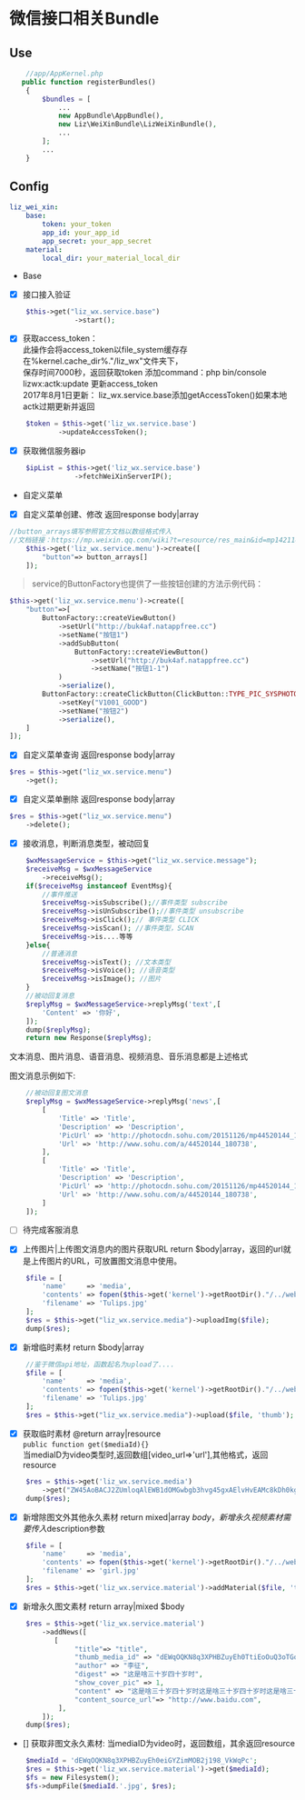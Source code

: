 微信接口相关Bundle
====================================
## Use
```php
    //app/AppKernel.php
   public function registerBundles()
    {
        $bundles = [
            ...
            new AppBundle\AppBundle(),
            new Liz\WeiXinBundle\LizWeiXinBundle(),
            ...
        ];
        ...
    }
````
Config
----------------
````yml
liz_wei_xin:
    base:
        token: your_token
        app_id: your_app_id
        app_secret: your_app_secret
    material:
        local_dir: your_material_local_dir 
````
- Base    
- [x] 接口接入验证
```php
    $this->get("liz_wx.service.base")
                ->start();
```
- [x] 获取access_token：       
此操作会将access_token以file_system缓存存在%kernel.cache_dir%."/liz_wx"文件夹下，    
保存时间7000秒，返回获取token
添加command：php bin/console lizwx:actk:update 更新access_token    
2017年8月1日更新： liz_wx.service.base添加getAccessToken()如果本地actk过期更新并返回
````php
    $token = $this->get('liz_wx.service.base')
            ->updateAccessToken();
````
- [x] 获取微信服务器ip
````php
    $ipList = $this->get('liz_wx.service.base')
                ->fetchWeiXinServerIP();
````
- 自定义菜单
- [x] 自定义菜单创建、修改 返回response body|array
````php
//button_arrays填写参照官方文档以数组格式传入
//文档链接：https://mp.weixin.qq.com/wiki?t=resource/res_main&id=mp1421141013
    $this->get('liz_wx.service.menu')->create([
        "button"=> button_arrays[]
    ]);
````
>service的ButtonFactory也提供了一些按钮创建的方法示例代码： 
```php
$this->get('liz_wx.service.menu')->create([
    "button"=>[
        ButtonFactory::createViewButton()
            ->setUrl("http://buk4af.natappfree.cc")
            ->setName("按钮1")
            ->addSubButton(
                ButtonFactory::createViewButton()
                    ->setUrl("http://buk4af.natappfree.cc")
                    ->setName("按钮1-1")
            )
            ->serialize(),
        ButtonFactory::createClickButton(ClickButton::TYPE_PIC_SYSPHOTO)//设置type如果使用类常量不要忘记use
            ->setKey("V1001_GOOD")
            ->setName("按钮2")
            ->serialize(),
    ]
]);
```    
- [x] 自定义菜单查询 返回response body|array
```php
$res = $this->get("liz_wx.service.menu")
    ->get();
````
- [x] 自定义菜单删除 返回response body|array
```php
$res = $this->get("liz_wx.service.menu")
    ->delete();
```
- [x] 接收消息，判断消息类型，被动回复
```php
    $wxMessageService = $this->get("liz_wx.service.message");
    $receiveMsg = $wxMessageService
        ->receiveMsg();
    if($receiveMsg instanceof EventMsg){
        //事件推送
        $receiveMsg->isSubscribe();//事件类型 subscribe
        $receiveMsg->isUnSubscribe();//事件类型 unsubscribe
        $receiveMsg->isClick();// 事件类型 CLICK
        $receiveMsg->isScan(); //事件类型，SCAN
        $receiveMsg->is....等等
    }else{
        //普通消息
        $receiveMsg->isText(); //文本类型
        $receiveMsg->isVoice(); //语音类型
        $receiveMsg->isImage(); //图片
    }
    //被动回复消息
    $replyMsg = $wxMessageService->replyMsg('text',[
        'Content' => '你好',
    ]);
    dump($replyMsg);
    return new Response($replyMsg);
```
文本消息、图片消息、语音消息、视频消息、音乐消息都是上述格式    

图文消息示例如下:
```php
    //被动回复图文消息
    $replyMsg = $wxMessageService->replyMsg('news',[
        [
            'Title' => 'Title',
            'Description' => 'Description',
            'PicUrl' => 'http://photocdn.sohu.com/20151126/mp44520144_1448521145792_2.jpeg',
            'Url' => 'http://www.sohu.com/a/44520144_180738',
        ],
        [
            'Title' => 'Title',
            'Description' => 'Description',
            'PicUrl' => 'http://photocdn.sohu.com/20151126/mp44520144_1448521145792_2.jpeg',
            'Url' => 'http://www.sohu.com/a/44520144_180738',
        ]
    ]);
```

- [ ] 待完成客服消息

- [x] 上传图片|上传图文消息内的图片获取URL return $body|array，返回的url就是上传图片的URL，可放置图文消息中使用。
```php
    $file = [
        'name'     => 'media',
        'contents' => fopen($this->get('kernel')->getRootDir()."/../web/uploads/Tulips.jpg", 'r'),
        'filename' => 'Tulips.jpg'
    ];
    $res = $this->get("liz_wx.service.media")->uploadImg($file);
    dump($res);
```

- [x] 新增临时素材 return $body|array
```php
    //鉴于微信api地址，函数起名为upload了....
    $file = [
        'name'     => 'media',
        'contents' => fopen($this->get('kernel')->getRootDir()."/../web/uploads/Lighthouse-thumb.jpg", 'r'),
        'filename' => 'Tulips.jpg'
    ];
    $res = $this->get("liz_wx.service.media")->upload($file, 'thumb');
```

- [x] 获取临时素材 @return array|resource    
   ```public function get($mediaId){}```    
   当mediaID为video类型时,返回数组[video_url=>'url'],其他格式，返回resource
```php
    $res = $this->get('liz_wx.service.media')
        ->get("ZW45AoBACJ2ZUmloqAlEWB1dOMGwbgb3hvg45gxAElvHvEAMc8kDh0kg8wQy09qy", 'thumb');
    dump($res);
``` 
- [x] 新增除图文外其他永久素材 return mixed|array $body，新增永久视频素材需要传入$description参数
```php
    $file = [
        'name'     => 'media',
        'contents' => fopen($this->get('kernel')->getRootDir()."/../web/uploads/girl.jpg", 'r'),
        'filename' => 'girl.jpg'
    ];
    $res = $this->get('liz_wx.service.material')->addMaterial($file, 'thumb');
```

- [x] 新增永久图文素材 return array|mixed $body
```php
    $res = $this->get('liz_wx.service.material')
        ->addNews([
           [
                "title"=> "title",
                "thumb_media_id" => "dEWqOQKN8q3XPHBZuyEh0TtiEoOuQ3oTGo7tEmWKIBI",
                "author" => "李征",
                "digest" => "这是啥三十岁四十岁时",
                "show_cover_pic" => 1,
                "content" => "这是啥三十岁四十岁时这是啥三十岁四十岁时这是啥三十岁四十岁时这是啥三十岁四十岁时这是啥三十岁四十岁时这是啥三十岁四十岁时这是啥三十岁四十岁时",
                "content_source_url"=> "http://www.baidu.com",
            ],
        ]);
    dump($res);
```
- [] 获取非图文永久素材: 当mediaID为video时，返回数组，其余返回resource
```php
    $mediaId = 'dEWqOQKN8q3XPHBZuyEh0eiGYZimMOB2j198_VkWqPc';
    $res = $this->get('liz_wx.service.material')->get($mediaId);
    $fs = new Filesystem();
    $fs->dumpFile($mediaId.'.jpg', $res);
```